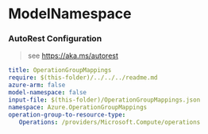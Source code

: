 # ModelNamespace
### AutoRest Configuration
> see https://aka.ms/autorest

``` yaml
title: OperationGroupMappings
require: $(this-folder)/../../../readme.md
azure-arm: false
model-namespace: false
input-file: $(this-folder)/OperationGroupMappings.json
namespace: Azure.OperationGroupMappings
operation-group-to-resource-type:
   Operations: /providers/Microsoft.Compute/operations

```
